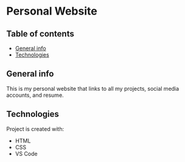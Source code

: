# Personal Website

## Table of contents
* [General info](#general-info)
* [Technologies](#technologies)

## General info
This is my personal website that links to all my projects, social media accounts, and resume. 
	
## Technologies
Project is created with:
* HTML
* CSS
* VS Code

